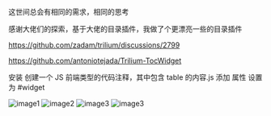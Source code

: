 

这世间总会有相同的需求，相同的思考

感谢大佬们的探索，基于大佬的目录插件，我做了个更漂亮一些的目录插件


https://github.com/zadam/trilium/discussions/2799

https://github.com/antoniotejada/Trilium-TocWidget


安装
创建一个 JS 前端类型的代码注释，其中包含 table 的内容.js
添加 属性  设置为 #widget


![image1](https://user-images.githubusercontent.com/19770171/167236711-c029e436-c6e5-4a92-9661-07d1e8340c8c.png)
![image2](https://user-images.githubusercontent.com/19770171/167236717-a81293ba-998d-4e30-bbb6-53d9910d1cdb.png)
![image3](https://user-images.githubusercontent.com/19770171/167236720-eaf61a37-9982-48cd-858e-723e745d2f37.png)
![image3](https://user-images.githubusercontent.com/19770171/167236753-f0678c08-52ee-47fe-a567-22a15d8b91db.png)
